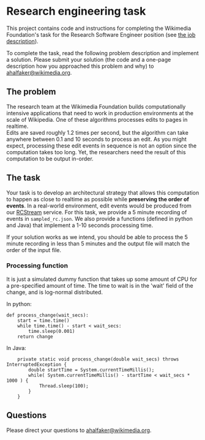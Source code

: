 # Research engineering task

This project contains code and instructions for completing the Wikimedia
Foundation's task for the Research Software Engineer position (see
[the job description](https://boards.greenhouse.io/wikimedia/jobs/96659)).

To complete the task, read the following problem description and implement a
solution.  Please submit your solution (the code and a one-page description
how you approached this problem and why) to ahalfaker@wikimedia.org.

## The problem

The research team at the Wikimedia Foundation builds computationally intensive
applications that need to work in production environments at the scale of
Wikipedia.  One of these algorithms processes edits to pages in realtime.  
Edits are saved roughly 1.2 times per second, but the algorithm can take
anywhere between 0.1 and 10 seconds to process an edit.  As you might expect,
processing these edit events in sequence is not an option since the computation
takes too long.  Yet, the researchers need the result of this computation to be
output in-order.

## The task

Your task is to develop an architectural strategy that allows this computation
to happen as close to realtime as possible while **preserving the order of
events**. In a real-world environment, edit events would be produced from our
[RCStream](https://wikitech.wikimedia.org/wiki/RCStream) service.  For this
task, we provide a 5 minute recording of events in `sampled_rc.json`.  We also
provide a functions (defined in python and Java) that
implement a 1-10 seconds processing time.

If your solution works as we intend, you should be able to process the 5
minute recording in less than 5 minutes and the output file will match the
order of the input file.

### Processing function ###

It is just a simulated dummy function that takes up some amount of CPU for
a pre-specified amount of time. The time to wait is in the 'wait' field
of the change, and is log-normal distributed.

In python:

```
def process_change(wait_secs):
    start = time.time()
    while time.time() - start < wait_secs:
        time.sleep(0.001)
    return change
```

In Java:

```
    private static void process_change(double wait_secs) throws InterruptedException {
        double startTime = System.currentTimeMillis();
        while( System.currentTimeMillis() - startTime < wait_secs * 1000 ) {
            Thread.sleep(100);
        }
    }
```

## Questions

Please direct your questions to ahalfaker@wikimedia.org.
